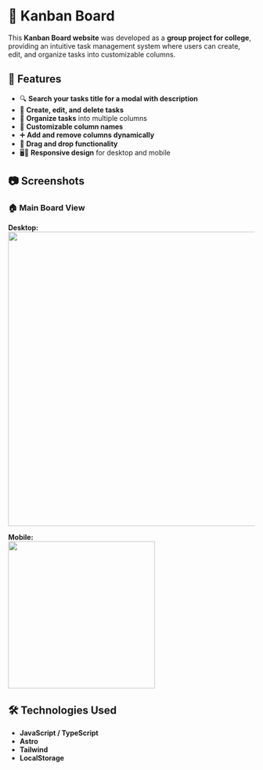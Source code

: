 # 📌 Kanban Board  

This **Kanban Board website** was developed as a **group project for college**, providing an intuitive task management system where users can create, edit, and organize tasks into customizable columns.  

## 🚀 Features  
- 🔍 **Search your tasks title for a modal with description**
- 📝 **Create, edit, and delete tasks**  
- 📂 **Organize tasks** into multiple columns  
- 🎨 **Customizable column names**  
- ➕ **Add and remove columns dynamically**  
- 🔄 **Drag and drop functionality**   
- 🖥️📱 **Responsive design** for desktop and mobile  

## 📷 Screenshots  

### 🏠 Main Board View  
**Desktop:**  
 <img width=600px src="https://github.com/user-attachments/assets/3bf30fd2-c64d-4ea3-ab59-8e2ef8a3c2a7">

**Mobile:**  
<img width=300px src="https://github.com/user-attachments/assets/0bf3173d-36aa-4139-8d36-fe5e14687024">

  

## 🛠️ Technologies Used  
- **JavaScript / TypeScript**  
- **Astro**   
- **Tailwind**   
- **LocalStorage**   
